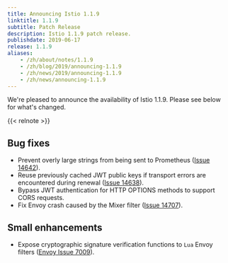 ```yaml
---
title: Announcing Istio 1.1.9
linktitle: 1.1.9
subtitle: Patch Release
description: Istio 1.1.9 patch release.
publishdate: 2019-06-17
release: 1.1.9
aliases:
    - /zh/about/notes/1.1.9
    - /zh/blog/2019/announcing-1.1.9
    - /zh/news/2019/announcing-1.1.9
    - /zh/news/announcing-1.1.9
---
```


We're pleased to announce the availability of Istio 1.1.9. Please see below for what's changed.

{{< relnote >}}

## Bug fixes

- Prevent overly large strings from being sent to Prometheus ([Issue 14642](https://github.com/istio/istio/issues/14642)).
- Reuse previously cached JWT public keys if transport errors are encountered during renewal ([Issue 14638](https://github.com/istio/istio/issues/14638)).
- Bypass JWT authentication for HTTP OPTIONS methods to support CORS requests.
- Fix Envoy crash caused by the Mixer filter ([Issue 14707](https://github.com/istio/istio/issues/14707)).

## Small enhancements

- Expose cryptographic signature verification functions to `Lua` Envoy filters ([Envoy Issue 7009](https://github.com/envoyproxy/envoy/issues/7009)).
